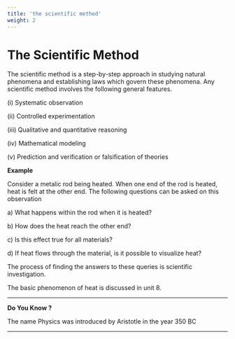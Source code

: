 ```yaml
---
title: 'the scientific method'
weight: 2
---
```

# The Scientific Method


The scientific method is a step-by-step approach in studying natural phenomena and establishing laws which govern these phenomena. Any scientific method involves the following general features.

(i) Systematic observation 

(ii) Controlled experimentation 

(iii) Qualitative and quantitative reasoning

(iv) Mathematical modeling
 
(v) Prediction and verification or falsification of theories

**Example** 

Consider a metalic rod being heated. When one end of the rod is heated, heat is felt at the other end. The following questions can be asked on this observation

a) What happens within the rod when it is heated?

b) How does the heat reach the other end?

c) Is this effect true for all materials?

d) If heat flows through the material, is it possible to visualize heat?

The process of finding the answers to these queries is scientific investigation.

The basic phenomenon of heat is discussed in unit 8.  

---
**Do You Know ?**

The name Physics was introduced by Aristotle in the year 350 BC

---